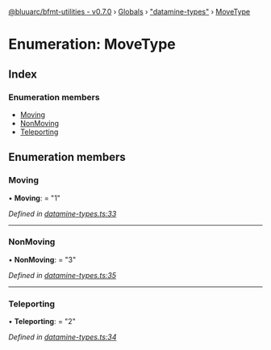 [@bluuarc/bfmt-utilities - v0.7.0](../README.md) › [Globals](../globals.md) › ["datamine-types"](../modules/_datamine_types_.md) › [MoveType](_datamine_types_.movetype.md)

# Enumeration: MoveType

## Index

### Enumeration members

* [Moving](_datamine_types_.movetype.md#moving)
* [NonMoving](_datamine_types_.movetype.md#nonmoving)
* [Teleporting](_datamine_types_.movetype.md#teleporting)

## Enumeration members

###  Moving

• **Moving**: = "1"

*Defined in [datamine-types.ts:33](https://github.com/BluuArc/bfmt-utilities/blob/master/src/datamine-types.ts#L33)*

___

###  NonMoving

• **NonMoving**: = "3"

*Defined in [datamine-types.ts:35](https://github.com/BluuArc/bfmt-utilities/blob/master/src/datamine-types.ts#L35)*

___

###  Teleporting

• **Teleporting**: = "2"

*Defined in [datamine-types.ts:34](https://github.com/BluuArc/bfmt-utilities/blob/master/src/datamine-types.ts#L34)*
